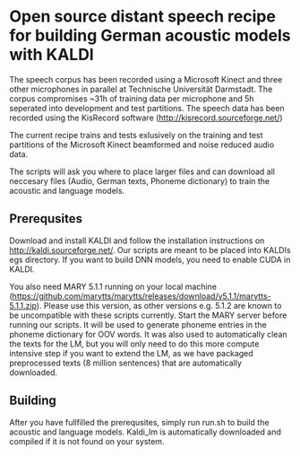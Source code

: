 # Open source distant speech recipe for building German acoustic models with KALDI
The speech corpus has been recorded using a Microsoft Kinect and three other microphones in parallel at Technische Universität Darmstadt. The corpus compromises ~31h of training data per microphone and 5h seperated into development and test partitions. The speech data has been recorded using the KisRecord software (http://kisrecord.sourceforge.net/)

The current recipe trains and tests exlusively on the training and test partitions of the Microsoft Kinect beamformed and noise reduced audio data.

The scripts will ask you where to place larger files and can download all neccesary files (Audio, German texts, Phoneme dictionary) to train the acoustic and language models. 

## Prerequsites

Download and install KALDI and follow the installation instructions on http://kaldi.sourceforge.net/. Our scripts are meant to be placed into KALDIs egs directory. If you want to build DNN models, you need to enable CUDA in KALDI.

You also need MARY 5.1.1 running on your local machine (https://github.com/marytts/marytts/releases/download/v5.1.1/marytts-5.1.1.zip). Please use this version, as other versions e.g. 5.1.2 are known to be uncompatible with these scripts currently. Start the MARY server before running our scripts. It will be used to generate phoneme entries in the phoneme dictionary for OOV words. It was also used to automatically clean the texts for the LM, but you will only need to do this more compute intensive step if you want to extend the LM, as we have packaged preprocessed texts (8 million sentences) that are automatically downloaded.

## Building 

After you have fullfilled the prerequsites, simply run run.sh to build the acoustic and language models. Kaldi_lm is automatically downloaded and compiled if it is not found on your system.
